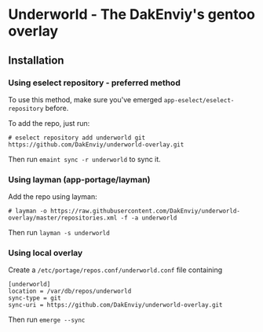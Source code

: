 # Underworld - The DakEnviy's gentoo overlay

## Installation

### Using eselect repository - preferred method

To use this method, make sure you've emerged `app-eselect/eselect-repository` before.

To add the repo, just run:

```
# eselect repository add underworld git https://github.com/DakEnviy/underworld-overlay.git
```

Then run `emaint sync -r underworld` to sync it.

### Using layman (app-portage/layman)

Add the repo using layman:

```
# layman -o https://raw.githubusercontent.com/DakEnviy/underworld-overlay/master/repositories.xml -f -a underworld
```

Then run `layman -s underworld`

### Using local overlay

Create a `/etc/portage/repos.conf/underworld.conf` file containing

```
[underworld]
location = /var/db/repos/underworld
sync-type = git
sync-uri = https://github.com/DakEnviy/underworld-overlay.git
```

Then run `emerge --sync`


